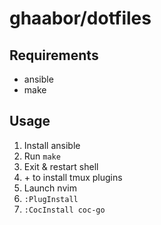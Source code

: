 # ghaabor/dotfiles

## Requirements
* ansible
* make

## Usage
1. Install ansible
2. Run `make`
3. Exit & restart shell
4. <Ctrl-B> + <Shift-I> to install tmux plugins
5. Launch nvim
6. `:PlugInstall`
7. `:CocInstall coc-go`
